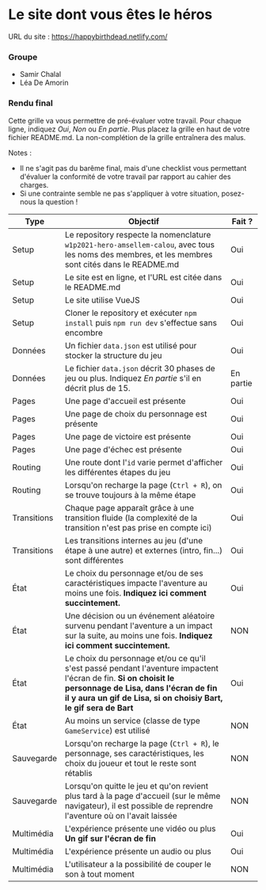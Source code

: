 # Le site dont vous êtes le héros

URL du site : https://happybirthdead.netlify.com/

### Groupe

- Samir Chalal
- Léa De Amorin


### Rendu final

Cette grille va vous permettre de pré-évaluer votre travail. Pour chaque ligne, indiquez *Oui*, *Non* ou *En partie*. Plus placez la grille en haut de votre fichier README.md. La non-complétion de la grille entraînera des malus.

Notes :
- Il ne s'agit pas du barême final, mais d'une checklist vous permettant d'évaluer la conformité de votre travail par rapport au cahier des charges.
- Si une contrainte semble ne pas s'appliquer à votre situation, posez-nous la question !

| Type  | Objectif | Fait ? | 
| ----- | -------- | ------ |
| Setup | Le repository respecte la nomenclature `w1p2021-hero-amsellem-calou`, avec tous les noms des membres, et les membres sont cités dans le README.md | Oui |
| Setup | Le site est en ligne, et l'URL est citée dans le README.md | Oui |
| Setup | Le site utilise VueJS | Oui |
| Setup | Cloner le repository et exécuter `npm install` puis `npm run dev` s'effectue sans encombre | Oui |
| Données | Un fichier `data.json` est utilisé pour stocker la structure du jeu | Oui |
| Données | Le fichier `data.json` décrit 30 phases de jeu ou plus. Indiquez *En partie* s'il en décrit plus de 15. | En partie |
| Pages | Une page d'accueil est présente | Oui |
| Pages | Une page de choix du personnage est présente | Oui |
| Pages | Une page de victoire est présente | Oui |
| Pages | Une page d'échec est présente | Oui |
| Routing | Une route dont l'`id` varie permet d'afficher les différentes étapes du jeu | Oui |
| Routing | Lorsqu'on recharge la page (`Ctrl + R`), on se trouve toujours à la même étape | Oui |
| Transitions | Chaque page apparaît grâce à une transition fluide (la complexité de la transition n'est pas prise en compte ici) | Oui |
| Transitions | Les transitions internes au jeu (d'une étape à une autre) et externes (intro, fin...) sont différentes | Oui |
| État | Le choix du personnage et/ou de ses caractéristiques impacte l'aventure au moins une fois. **Indiquez ici comment succintement.** | Oui |
| État | Une décision ou un événement aléatoire survenu pendant l'aventure a un impact sur la suite, au moins une fois. **Indiquez ici comment succintement.** | NON |
| État | Le choix du personnage et/ou ce qu'il s'est passé pendant l'aventure impactent l'écran de fin. **Si on choisit le personnage de Lisa, dans l'écran de fin il y aura un gif de Lisa, si on choisiy Bart, le gif sera de Bart** | Oui |
| État | Au moins un service (classe de type `GameService`) est utilisé | NON |
| Sauvegarde | Lorsqu'on recharge la page (`Ctrl + R`), le personnage, ses caractéristiques, les choix du joueur et tout le reste sont rétablis | NON |
| Sauvegarde | Lorsqu'on quitte le jeu et qu'on revient plus tard à la page d'accueil (sur le même navigateur), il est possible de reprendre l'aventure où on l'avait laissée | NON |
| Multimédia | L'expérience présente une vidéo ou plus **Un gif sur l'écran de fin** | Oui |
| Multimédia | L'expérience présente un audio ou plus | Oui |
| Multimédia | L'utilisateur a la possibilité de couper le son à tout moment | NON |

